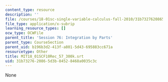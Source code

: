 ```yaml
---
content_type: resource
description: ''
file: /courses/18-01sc-single-variable-calculus-fall-2010/31b7327620865d3b84528468a0035c3c_MIT18_01SCF10Rec_57_300k.vtt
file_type: application/x-subrip
learning_resource_types: []
ocw_type: OCWFile
parent_title: 'Session 76: Integration by Parts'
parent_type: CourseSection
parent_uid: b196b3d2-413f-a801-5d43-695883cc671a
resourcetype: Other
title: MIT18_01SCF10Rec_57_300k.srt
uid: 31b73276-2086-5d3b-8452-8468a0035c3c
---
```

None

